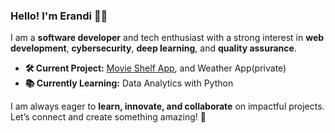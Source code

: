 ### Hello! I'm Erandi 👩‍💻  
I am a **software developer** and tech enthusiast with a strong interest in **web development**, **cybersecurity**, **deep learning**, and **quality assurance**.

- **🛠️ Current Project:** [Movie Shelf App](https://github.com/erandime/movie-shelf-app), and Weather App(private)  
- **📚 Currently Learning:** Data Analytics with Python  

I am always eager to **learn, innovate, and collaborate** on impactful projects. Let’s connect and create something amazing! 🚀
